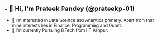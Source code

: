 ## - 👋 Hi, I’m Prateek Pandey (@prateekp-01)
- 👀 I’m interested in Data Sceince and Analytics primarly. Apart from that mine interests lies in Finance, Programming and Quant.
- 🌱 I’m currently Pursuing B.Tech from IIT Kanpur.

<!---
prateekp-01/prateekp-01 is a ✨ special ✨ repository because its `README.md` (this file) appears on your GitHub profile.
You can click the Preview link to take a look at your changes.
--->
